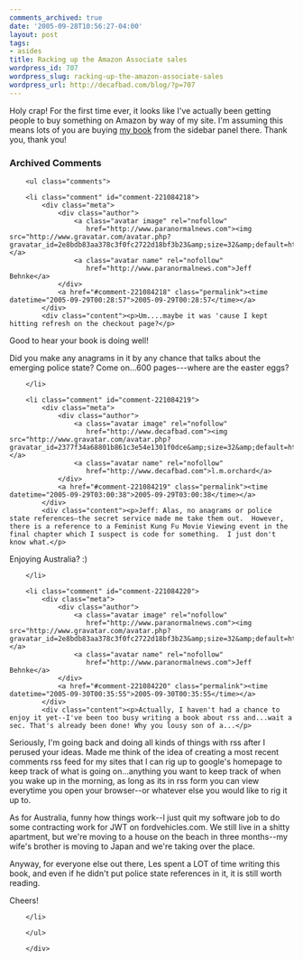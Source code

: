 ```yaml
---
comments_archived: true
date: '2005-09-28T10:56:27-04:00'
layout: post
tags:
- asides
title: Racking up the Amazon Associate sales
wordpress_id: 707
wordpress_slug: racking-up-the-amazon-associate-sales
wordpress_url: http://decafbad.com/blog/?p=707
---
```

Holy crap!  For the first time ever, it looks like I've actually been getting people to buy something on Amazon by way of my site.  I'm assuming this means lots of you are buying [my book](http://www.amazon.com/exec/obidos/ASIN/0764597582/0xdecafbad01-20?creative=327641&camp=14573&link_code=as1) from the sidebar panel there.  Thank you, thank you!

<div id="comments" class="comments archived-comments">
            <h3>Archived Comments</h3>
            
        <ul class="comments">
            
        <li class="comment" id="comment-221084218">
            <div class="meta">
                <div class="author">
                    <a class="avatar image" rel="nofollow" 
                       href="http://www.paranormalnews.com"><img src="http://www.gravatar.com/avatar.php?gravatar_id=2e8bdb83aa378c3f0fc2722d18bf3b23&amp;size=32&amp;default=http://mediacdn.disqus.com/1320279820/images/noavatar32.png"/></a>
                    <a class="avatar name" rel="nofollow" 
                       href="http://www.paranormalnews.com">Jeff Behnke</a>
                </div>
                <a href="#comment-221084218" class="permalink"><time datetime="2005-09-29T00:28:57">2005-09-29T00:28:57</time></a>
            </div>
            <div class="content"><p>Um....maybe it was 'cause I kept hitting refresh on the checkout page?</p>

<p>Good to hear your book is doing well! </p>

<p>Did you make any anagrams in it by any chance that talks about the emerging police state? Come on...600 pages---where are the easter eggs?</p></div>
            
        </li>
    
        <li class="comment" id="comment-221084219">
            <div class="meta">
                <div class="author">
                    <a class="avatar image" rel="nofollow" 
                       href="http://www.decafbad.com"><img src="http://www.gravatar.com/avatar.php?gravatar_id=2377f34a68801b861c3e54e1301f0dce&amp;size=32&amp;default=http://mediacdn.disqus.com/1320279820/images/noavatar32.png"/></a>
                    <a class="avatar name" rel="nofollow" 
                       href="http://www.decafbad.com">l.m.orchard</a>
                </div>
                <a href="#comment-221084219" class="permalink"><time datetime="2005-09-29T03:00:38">2005-09-29T03:00:38</time></a>
            </div>
            <div class="content"><p>Jeff: Alas, no anagrams or police state references—the secret service made me take them out.  However, there is a reference to a Feminist Kung Fu Movie Viewing event in the final chapter which I suspect is code for something.  I just don't know what.</p>

<p>Enjoying Australia?  :)</p></div>
            
        </li>
    
        <li class="comment" id="comment-221084220">
            <div class="meta">
                <div class="author">
                    <a class="avatar image" rel="nofollow" 
                       href="http://www.paranormalnews.com"><img src="http://www.gravatar.com/avatar.php?gravatar_id=2e8bdb83aa378c3f0fc2722d18bf3b23&amp;size=32&amp;default=http://mediacdn.disqus.com/1320279820/images/noavatar32.png"/></a>
                    <a class="avatar name" rel="nofollow" 
                       href="http://www.paranormalnews.com">Jeff Behnke</a>
                </div>
                <a href="#comment-221084220" class="permalink"><time datetime="2005-09-30T00:35:55">2005-09-30T00:35:55</time></a>
            </div>
            <div class="content"><p>Actually, I haven't had a chance to enjoy it yet--I've been too busy writing a book about rss and...wait a sec. That's already been done! Why you lousy son of a...</p>

<p>Seriously, I'm going back and doing all kinds of things with rss after I perused your ideas. Made me think of the idea of creating a most recent comments rss feed for my sites that I can rig up to google's homepage to keep track of what is going on...anything you want to keep track of when you wake up in the morning, as long as its in rss form you can view everytime you open your browser--or whatever else you would like to rig it up to. </p>

<p>As for Australia, funny how things work--I just quit my software job to do some contracting work for JWT on fordvehicles.com. We still live in a shitty apartment, but we're moving to a house on the beach in three months--my wife's brother is moving to Japan and we're taking over the place. </p>

<p>Anyway, for everyone else out there, Les spent a LOT of time writing this book, and even if he didn't put police state references in it, it is still worth reading.</p>

<p>Cheers!</p></div>
            
        </li>
    
        </ul>
    
        </div>
    